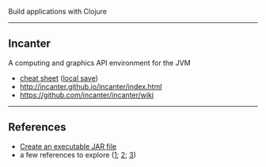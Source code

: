 
Build applications with Clojure

<hr>

## Incanter
A computing and graphics API environment for the JVM

- <a href="http://incanter.org/docs/incanter-cheat-sheet.pdf">cheat sheet</a> (<a href="./incanter/incanter-cheat-sheet.pdf">local save</a>)
- http://incanter.github.io/incanter/index.html
- https://github.com/incanter/incanter/wiki

<hr>

## References

- <a href="https://www.braveclojure.com/getting-started/">Create an executable JAR file</a>
- a few references to explore (<a href="https://medium.com/@salmanhossain500/clojure-linear-regression-6ef295bcc102">1</a>; <a href="https://defunsm.github.io/posts/clojure-incanter/">2</a>; <a href="https://defunsm.github.io/posts/clojure-r-squared/">3</a>)
